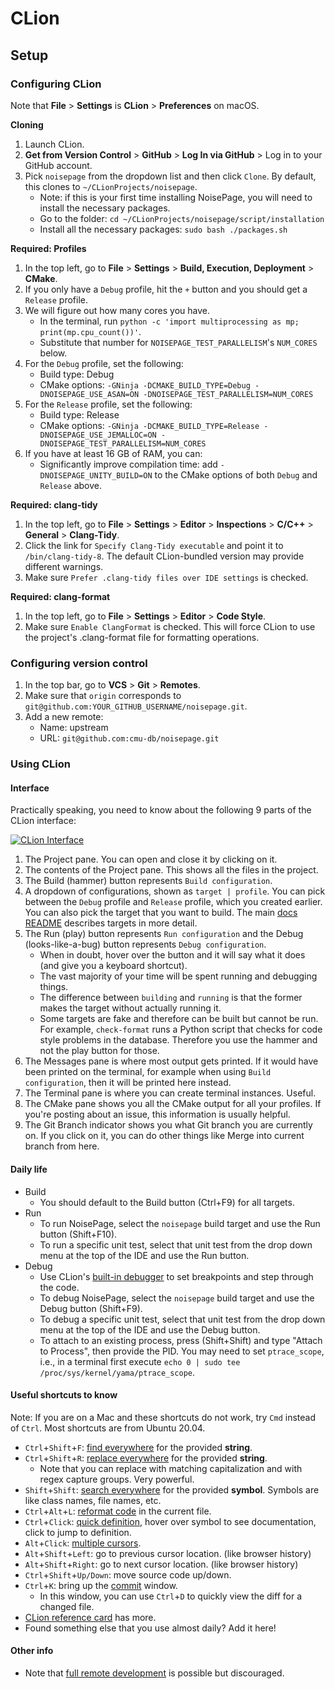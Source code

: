 # CLion

## Setup

### Configuring CLion

Note that **File** > **Settings** is **CLion** > **Preferences** on macOS.

**Cloning**
1. Launch CLion.
2. **Get from Version Control** > **GitHub** > **Log In via GitHub** > Log in to your GitHub account.
3. Pick `noisepage` from the dropdown list and then click `Clone`. By default, this clones to `~/CLionProjects/noisepage`.
   - Note: if this is your first time installing NoisePage, you will need to install the necessary packages.
   - Go to the folder: `cd ~/CLionProjects/noisepage/script/installation`
   - Install all the necessary packages: `sudo bash ./packages.sh`

**Required: Profiles**
1. In the top left, go to **File** > **Settings** > **Build, Execution, Deployment** > **CMake**.
2. If you only have a `Debug` profile, hit the `+` button and you should get a `Release` profile.
3. We will figure out how many cores you have.
   - In the terminal, run `python -c 'import multiprocessing as mp; print(mp.cpu_count())'`.
   - Substitute that number for `NOISEPAGE_TEST_PARALLELISM`'s `NUM_CORES` below.
4. For the `Debug` profile, set the following:
   - Build type: Debug
   - CMake options: `-GNinja -DCMAKE_BUILD_TYPE=Debug -DNOISEPAGE_USE_ASAN=ON -DNOISEPAGE_TEST_PARALLELISM=NUM_CORES`
5. For the `Release` profile, set the following:
   - Build type: Release
   - CMake options: `-GNinja -DCMAKE_BUILD_TYPE=Release -DNOISEPAGE_USE_JEMALLOC=ON -DNOISEPAGE_TEST_PARALLELISM=NUM_CORES`
6. If you have at least 16 GB of RAM, you can:
   - Significantly improve compilation time: add `-DNOISEPAGE_UNITY_BUILD=ON` to the CMake options of both `Debug` and `Release` above.

**Required: clang-tidy**
1. In the top left, go to **File** > **Settings** > **Editor** > **Inspections** > **C/C++** > **General** > **Clang-Tidy**.
2. Click the link for `Specify Clang-Tidy executable` and point it to `/bin/clang-tidy-8`. The default CLion-bundled version may provide different warnings.
3. Make sure `Prefer .clang-tidy files over IDE settings` is checked.

**Required: clang-format**
1. In the top left, go to **File** > **Settings** > **Editor** > **Code Style**.
2. Make sure `Enable ClangFormat` is checked. This will force CLion to use the project's .clang-format file for formatting operations.

### Configuring version control

1. In the top bar, go to **VCS** > **Git** > **Remotes**.
2. Make sure that `origin` corresponds to `git@github.com:YOUR_GITHUB_USERNAME/noisepage.git`.
3. Add a new remote:
   - Name: upstream
   - URL: `git@github.com:cmu-db/noisepage.git`

### Using CLion

#### Interface

Practically speaking, you need to know about the following 9 parts of the CLion interface:

[![CLion Interface](https://i.imgur.com/A6kvN6j.png)](https://imgur.com/a/MKXu2gv)

1. The Project pane. You can open and close it by clicking on it.
2. The contents of the Project pane. This shows all the files in the project.
3. The Build (hammer) button represents `Build configuration`.
4. A dropdown of configurations, shown as `target | profile`. You can pick between the `Debug` profile and `Release` profile, which you created earlier. You can also pick the target that you want to build. The main [docs README](https://github.com/noisepage/docs/README.md) describes targets in more detail.
5. The Run (play) button represents `Run configuration` and the Debug (looks-like-a-bug) button represents `Debug configuration`.
   - When in doubt, hover over the button and it will say what it does (and give you a keyboard shortcut).
   - The vast majority of your time will be spent running and debugging things.
   - The difference between `building` and `running` is that the former makes the target without actually running it.
   - Some targets are fake and therefore can be built but cannot be run. For example, `check-format` runs a Python script that checks for code style problems in the database. Therefore you use the hammer and not the play button for those.
6. The Messages pane is where most output gets printed. If it would have been printed on the terminal, for example when using `Build configuration`, then it will be printed here instead.
7. The Terminal pane is where you can create terminal instances. Useful.
8. The CMake pane shows you all the CMake output for all your profiles. If you're posting about an issue, this information is usually helpful.
9. The Git Branch indicator shows you what Git branch you are currently on. If you click on it, you can do other things like Merge into current branch from here.

#### Daily life

- Build
    - You should default to the Build button (Ctrl+F9) for all targets.
- Run
    - To run NoisePage, select the `noisepage` build target and use the Run button (Shift+F10).
    - To run a specific unit test, select that unit test from the drop down menu at the top of the IDE and use the Run button.
- Debug
    - Use CLion's [built-in debugger](https://blog.jetbrains.com/clion/2015/05/debug-clion/) to set breakpoints and step through the code.
    - To debug NoisePage, select the `noisepage` build target and use the Debug button (Shift+F9).
    - To debug a specific unit test, select that unit test from the drop down menu at the top of the IDE and use the Debug button.
    - To attach to an existing process, press (Shift+Shift) and type "Attach to Process", then provide the PID. You may need to set `ptrace_scope`, i.e., in a terminal first execute `echo 0 | sudo tee /proc/sys/kernel/yama/ptrace_scope`.

#### Useful shortcuts to know

Note: If you are on a Mac and these shortcuts do not work, try `Cmd` instead of `Ctrl`. Most shortcuts are from Ubuntu 20.04.

- `Ctrl`+`Shift`+`F`: [find everywhere](https://www.jetbrains.com/help/clion/finding-and-replacing-text-in-project.html) for the provided **string**.
- `Ctrl`+`Shift`+`R`: [replace everywhere](https://www.jetbrains.com/help/clion/finding-and-replacing-text-in-project.html) for the provided **string**.
   - Note that you can replace with matching capitalization and with regex capture groups. Very powerful.
- `Shift`+`Shift`: [search everywhere](https://www.jetbrains.com/help/clion/searching-everywhere.html) for the provided **symbol**. Symbols are like class names, file names, etc.
- `Ctrl`+`Alt`+`L`: [reformat code](https://www.jetbrains.com/help/idea/reformat-and-rearrange-code.html) in the current file.
- `Ctrl`+`Click`: [quick definition](https://www.jetbrains.com/help/clion/viewing-definition.html), hover over symbol to see documentation, click to jump to definition.
- `Alt`+`Click`: [multiple cursors](https://www.jetbrains.com/help/rider/Multicursor.html).
- `Alt`+`Shift`+`Left`: go to previous cursor location. (like browser history)
- `Alt`+`Shift`+`Right`: go to next cursor location. (like browser history)
- `Ctrl`+`Shift`+`Up/Down`: move source code up/down.
- `Ctrl`+`K`: bring up the [commit](https://www.jetbrains.com/help/clion/commit-and-push-changes.html) window.
   - In this window, you can use `Ctrl`+`D` to quickly view the diff for a changed file.
- [CLion reference card](https://resources.jetbrains.com/storage/products/clion/docs/CLion_ReferenceCard.pdf) has more.
- Found something else that you use almost daily? Add it here!

#### Other info

- Note that [full remote development](https://www.jetbrains.com/help/clion/remote-development.html#full-remote-procedure) is possible but discouraged.
